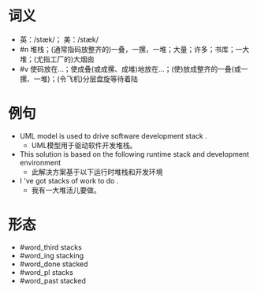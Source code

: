 # 词义
- 英：/stæk/； 美：/stæk/
- #n 堆栈；(通常指码放整齐的)一叠，一摞，一堆；大量；许多；书库；一大堆；(尤指工厂的)大烟囱
- #v 使码放在…；使成叠(或成摞、成堆)地放在…；(使)放成整齐的一叠(或一摞、一堆)；(令飞机)分层盘旋等待着陆
# 例句
- UML model is used to drive software development stack .
	- UML模型用于驱动软件开发堆栈。
- This solution is based on the following runtime stack and development environment
	- 此解决方案基于以下运行时堆栈和开发环境
- I 've got stacks of work to do .
	- 我有一大堆活儿要做。
# 形态
- #word_third stacks
- #word_ing stacking
- #word_done stacked
- #word_pl stacks
- #word_past stacked

